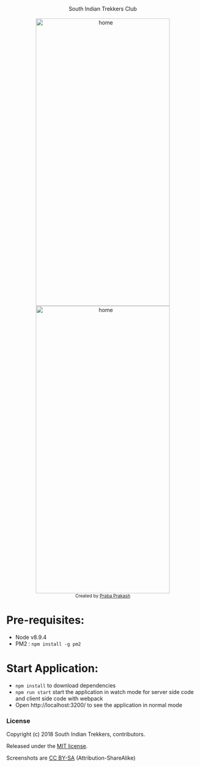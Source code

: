 
<br />

<div align="center">South Indian Trekkers Club</div>

<br />

<div align="center">
 
 <img src="https://raw.githubusercontent.com/southindiantrekkers/southindiantrekkers.org/master/pic/Southindiantrekker%20%281%29.png" alt="home" align="center" width="350" height="750" />
  <img src="https://raw.githubusercontent.com/southindiantrekkers/southindiantrekkers.org/master/pic/Southindiantrekker%20%282%29.png" alt="home" align="center" width="350" height="750" />



</div>

<div align="center">
  <sub>Created by <a href="https://www.linkedin.com/in/prabaprakash">Praba Prakash</a></sub>
</div>

# Pre-requisites:
  *  Node v8.9.4
  *  PM2        : `npm install -g pm2`

# Start Application:
  * `npm install`  to download dependencies
  * `npm run start` start the application in watch mode for server side code and client side code with webpack
  * Open http://localhost:3200/ to see the application in normal mode

### License
Copyright (c) 2018 South Indian Trekkers, contributors.

Released under the [MIT license](https://github.com/southindiantrekkers/southindiantrekkers.org/blob/master/LICENSE).

Screenshots are [CC BY-SA](https://creativecommons.org/licenses/by-sa/4.0/) (Attribution-ShareAlike)
